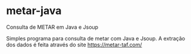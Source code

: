 # metar-java
Consulta de METAR em Java e Jsoup

Simples programa para consulta de metar com Java e Jsoup.
A extração dos dados é feita através do site https://metar-taf.com/
